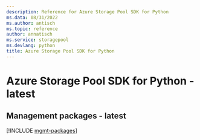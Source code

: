 ```yaml
---
description: Reference for Azure Storage Pool SDK for Python
ms.data: 08/31/2022
ms.author: antisch
ms.topic: reference
author: annatisch
ms.service: storagepool
ms.devlang: python
title: Azure Storage Pool SDK for Python
---
```

# Azure Storage Pool SDK for Python - latest

## Management packages - latest
[!INCLUDE [mgmt-packages](storage-pool-mgmt-index.md)]